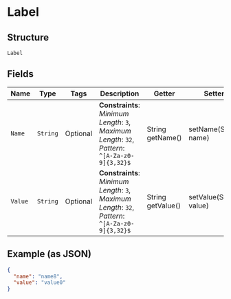 
# Label

## Structure

`Label`

## Fields

| Name | Type | Tags | Description | Getter | Setter |
|  --- | --- | --- | --- | --- | --- |
| `Name` | `String` | Optional | **Constraints**: *Minimum Length*: `3`, *Maximum Length*: `32`, *Pattern*: `^[A-Za-z0-9]{3,32}$` | String getName() | setName(String name) |
| `Value` | `String` | Optional | **Constraints**: *Minimum Length*: `3`, *Maximum Length*: `32`, *Pattern*: `^[A-Za-z0-9]{3,32}$` | String getValue() | setValue(String value) |

## Example (as JSON)

```json
{
  "name": "name8",
  "value": "value0"
}
```

